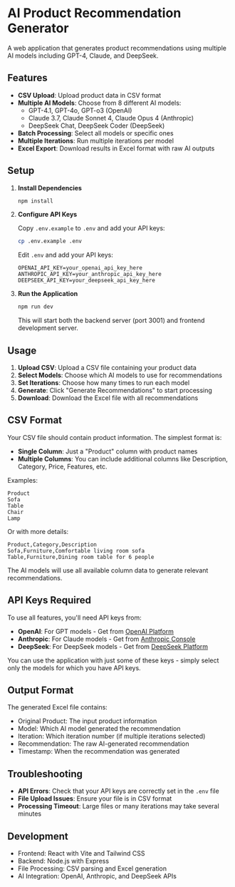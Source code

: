# AI Product Recommendation Generator

A web application that generates product recommendations using multiple AI models including GPT-4, Claude, and DeepSeek.

## Features

- **CSV Upload**: Upload product data in CSV format
- **Multiple AI Models**: Choose from 8 different AI models:
  - GPT-4.1, GPT-4o, GPT-o3 (OpenAI)
  - Claude 3.7, Claude Sonnet 4, Claude Opus 4 (Anthropic)
  - DeepSeek Chat, DeepSeek Coder (DeepSeek)
- **Batch Processing**: Select all models or specific ones
- **Multiple Iterations**: Run multiple iterations per model
- **Excel Export**: Download results in Excel format with raw AI outputs

## Setup

1. **Install Dependencies**
   ```bash
   npm install
   ```

2. **Configure API Keys**

   Copy `.env.example` to `.env` and add your API keys:
   ```bash
   cp .env.example .env
   ```

   Edit `.env` and add your API keys:
   ```
   OPENAI_API_KEY=your_openai_api_key_here
   ANTHROPIC_API_KEY=your_anthropic_api_key_here
   DEEPSEEK_API_KEY=your_deepseek_api_key_here
   ```

3. **Run the Application**
   ```bash
   npm run dev
   ```

   This will start both the backend server (port 3001) and frontend development server.

## Usage

1. **Upload CSV**: Upload a CSV file containing your product data
2. **Select Models**: Choose which AI models to use for recommendations
3. **Set Iterations**: Choose how many times to run each model
4. **Generate**: Click "Generate Recommendations" to start processing
5. **Download**: Download the Excel file with all recommendations

## CSV Format

Your CSV file should contain product information. The simplest format is:
- **Single Column**: Just a "Product" column with product names
- **Multiple Columns**: You can include additional columns like Description, Category, Price, Features, etc.

Examples:
```csv
Product
Sofa
Table
Chair
Lamp
```

Or with more details:
```csv
Product,Category,Description
Sofa,Furniture,Comfortable living room sofa
Table,Furniture,Dining room table for 6 people
```

The AI models will use all available column data to generate relevant recommendations.

## API Keys Required

To use all features, you'll need API keys from:

- **OpenAI**: For GPT models - Get from [OpenAI Platform](https://platform.openai.com/)
- **Anthropic**: For Claude models - Get from [Anthropic Console](https://console.anthropic.com/)
- **DeepSeek**: For DeepSeek models - Get from [DeepSeek Platform](https://platform.deepseek.com/)

You can use the application with just some of these keys - simply select only the models for which you have API keys.

## Output Format

The generated Excel file contains:
- Original Product: The input product information
- Model: Which AI model generated the recommendation
- Iteration: Which iteration number (if multiple iterations selected)
- Recommendation: The raw AI-generated recommendation
- Timestamp: When the recommendation was generated

## Troubleshooting

- **API Errors**: Check that your API keys are correctly set in the `.env` file
- **File Upload Issues**: Ensure your file is in CSV format
- **Processing Timeout**: Large files or many iterations may take several minutes

## Development

- Frontend: React with Vite and Tailwind CSS
- Backend: Node.js with Express
- File Processing: CSV parsing and Excel generation
- AI Integration: OpenAI, Anthropic, and DeepSeek APIs
